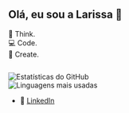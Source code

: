 ## Olá, eu sou a Larissa 👋

💭 Think.  
💻 Code.  
🎨 Create.  


<p align="center" style="display: grid; grid-template-columns: 1fr 1fr; gap: 10px;">
  <div>
    <img src="https://github-readme-stats.vercel.app/api?username=Larimcal&show_icons=true&theme=radical" alt="Estatísticas do GitHub" />
  </div>
  <div>
    <img src="https://github-readme-stats.vercel.app/api/top-langs/?username=Larimcal&layout=compact&theme=radical" alt="Linguagens mais usadas" />
  </div>
</p>




- 💼 [LinkedIn](https://www.linkedin.com/in/larissa-de-magalh%C3%A3es-caldeira-b294a0178/)
